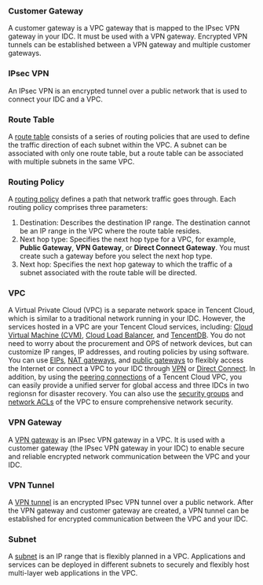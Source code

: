 


### Customer Gateway
A customer gateway is a VPC gateway that is mapped to the IPsec VPN gateway in your IDC. It must be used with a VPN gateway. Encrypted VPN tunnels can be established between a VPN gateway and multiple customer gateways.

### IPsec VPN
<!--<a href="https://intl.cloud.tencent.com/document/product/215/4956" target="_blank">-->An IPsec VPN is an encrypted tunnel over a public network that is used to connect your IDC and a VPC.


### Route Table
A <a href="https://intl.cloud.tencent.com/doc/product/215/4954" target="_blank">route table</a> consists of a series of routing policies that are used to define the traffic direction of each subnet within the VPC. A subnet can be associated with only one route table, but a route table can be associated with multiple subnets in the same VPC.
### Routing Policy
A <a href="https://intl.cloud.tencent.com/doc/product/215/4954" target="_blank">routing policy</a> defines a path that network traffic goes through. Each routing policy comprises three parameters:
1. Destination: Describes the destination IP range. The destination cannot be an IP range in the VPC where the route table resides.
2. Next hop type: Specifies the next hop type for a VPC, for example, **Public Gateway**, **VPN Gateway**, or **Direct Connect Gateway**. You must create such a gateway before you select the next hop type.
3. Next hop: Specifies the next hop gateway to which the traffic of a subnet associated with the route table will be directed.

### VPC
A Virtual Private Cloud (VPC) is a separate network space in Tencent Cloud, which is similar to a traditional network running in your IDC. However, the services hosted in a VPC are your Tencent Cloud services, including: <a href="https://intl.cloud.tencent.com/doc/product/213/495" target="_blank">Cloud Virtual Machine (CVM)</a>, <a href="https://intl.cloud.tencent.com/doc/product/214/524" target="_blank">Cloud Load Balancer</a>, and <a href="https://intl.cloud.tencent.com/document/product/236" target="_blank">TencentDB</a>. You do not need to worry about the procurement and OPS of network devices, but can customize IP ranges, IP addresses, and routing policies by using software. You can use <a href="https://intl.cloud.tencent.com/document/product/213/17152" target="_blank">EIPs</a>, <a href="https://intl.cloud.tencent.com/doc/product/215/4975" target="_blank">NAT gateways</a>, and <a href="https://intl.cloud.tencent.com/doc/product/215/4972" target="_blank">public gateways</a> to flexibly access the Internet or connect a VPC to your IDC through <a href="https://intl.cloud.tencent.com/document/product/215/4956" target="_blank">VPN</a> or <a href="https://intl.cloud.tencent.com/document/product/215/4956" target="_blank">Direct Connect</a>. In addition, by using the <a href="https://intl.cloud.tencent.com/doc/product/215/5000" target="_blank">peering connections</a> of a Tencent Cloud VPC, you can easily provide a unified server for global access and three IDCs in two regionsn for disaster recovery. You can also use the <a href="https://intl.cloud.tencent.com/document/product/213/12452" target="_blank">security groups</a> and <a href="https://intl.cloud.tencent.com/document/product/215/5132" target="_blank">network ACLs</a> of the VPC to ensure comprehensive network security.


### VPN Gateway
A [VPN gateway](https://intl.cloud.tencent.com/document/product/1037/32680) is an IPsec VPN gateway in a VPC. It is used with a customer gateway (the IPsec VPN gateway in your IDC) to enable secure and reliable encrypted network communication between the VPC and your IDC.

### VPN Tunnel
A [VPN tunnel](https://intl.cloud.tencent.com/document/product/1037/32680) is an encrypted IPsec VPN tunnel over a public network. After the VPN gateway and customer gateway are created, a VPN tunnel can be established for encrypted communication between the VPC and your IDC.

### Subnet
A <a href="https://intl.cloud.tencent.com/document/product/215/535" target="_blank">subnet</a> is an IP range that is flexibly planned in a VPC. Applications and services can be deployed in different subnets to securely and flexibly host multi-layer web applications in the VPC.
